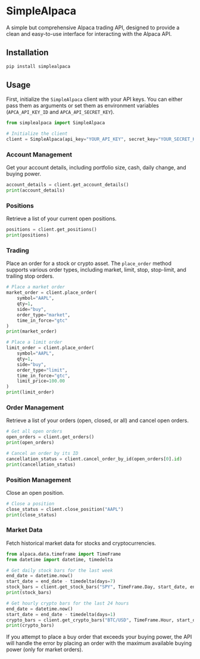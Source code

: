 # SimpleAlpaca

A simple but comprehensive Alpaca trading API, designed to provide a clean and easy-to-use interface for interacting with the Alpaca API.

## Installation

```bash
pip install simplealpaca
```

## Usage

First, initialize the `SimpleAlpaca` client with your API keys. You can either pass them as arguments or set them as environment variables (`APCA_API_KEY_ID` and `APCA_API_SECRET_KEY`).

```python
from simplealpaca import SimpleAlpaca

# Initialize the client
client = SimpleAlpaca(api_key="YOUR_API_KEY", secret_key="YOUR_SECRET_KEY")
```

### Account Management

Get your account details, including portfolio size, cash, daily change, and buying power.

```python
account_details = client.get_account_details()
print(account_details)
```

### Positions

Retrieve a list of your current open positions.

```python
positions = client.get_positions()
print(positions)
```

### Trading

Place an order for a stock or crypto asset. The `place_order` method supports various order types, including market, limit, stop, stop-limit, and trailing stop orders.

```python
# Place a market order
market_order = client.place_order(
    symbol="AAPL",
    qty=1,
    side="buy",
    order_type="market",
    time_in_force="gtc"
)
print(market_order)

# Place a limit order
limit_order = client.place_order(
    symbol="AAPL",
    qty=1,
    side="buy",
    order_type="limit",
    time_in_force="gtc",
    limit_price=100.00
)
print(limit_order)
```

### Order Management

Retrieve a list of your orders (open, closed, or all) and cancel open orders.

```python
# Get all open orders
open_orders = client.get_orders()
print(open_orders)

# Cancel an order by its ID
cancellation_status = client.cancel_order_by_id(open_orders[0].id)
print(cancellation_status)
```

### Position Management

Close an open position.

```python
# Close a position
close_status = client.close_position("AAPL")
print(close_status)
```

### Market Data

Fetch historical market data for stocks and cryptocurrencies.

```python
from alpaca.data.timeframe import TimeFrame
from datetime import datetime, timedelta

# Get daily stock bars for the last week
end_date = datetime.now()
start_date = end_date - timedelta(days=7)
stock_bars = client.get_stock_bars("SPY", TimeFrame.Day, start_date, end_date)
print(stock_bars)

# Get hourly crypto bars for the last 24 hours
end_date = datetime.now()
start_date = end_date - timedelta(days=1)
crypto_bars = client.get_crypto_bars("BTC/USD", TimeFrame.Hour, start_date, end_date)
print(crypto_bars)
```

If you attempt to place a buy order that exceeds your buying power, the API will handle the error by placing an order with the maximum available buying power (only for market orders).
